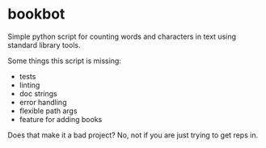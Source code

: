 # bookbot

Simple python script for counting words and characters in text using standard library tools.

Some things this script is missing:

- tests
- linting
- doc strings
- error handling
- flexible path args
- feature for adding books

Does that make it a bad project? No, not if you are just trying to get reps in.



